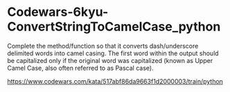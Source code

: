 # Codewars-6kyu-ConvertStringToCamelCase_python
Complete the method/function so that it converts dash/underscore delimited words into camel casing. The first word within the output should be capitalized only if the original word was capitalized (known as Upper Camel Case, also often referred to as Pascal case).


https://www.codewars.com/kata/517abf86da9663f1d2000003/train/python
